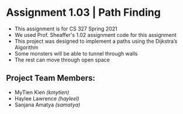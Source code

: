 # Assignment 1.03 | Path Finding
- This assignment is for CS 327 Spring 2021
- We used Prof. Sheaffer's 1.02 assignment code for this assignment 
- This project was designed to implement a paths using the Dijkstra’s Algorithm
- Some monsters will be able to tunnel through walls 
- The rest can move through open space 

## Project Team Members:
- MyTien Kien *(kmytien)*
- Haylee Lawrence *(hayleel)*
- Sanjana Amatya *(samatya)*
